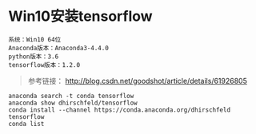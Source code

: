 # Win10安装tensorflow

    系统：Win10 64位
    Anaconda版本：Anaconda3-4.4.0
    python版本：3.6
    tensorflow版本：1.2.0


> 参考链接：
http://blog.csdn.net/goodshot/article/details/61926805

    anaconda search -t conda tensorflow
    anaconda show dhirschfeld/tensorflow
    conda install --channel https://conda.anaconda.org/dhirschfeld tensorflow
    conda list
